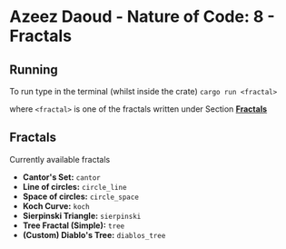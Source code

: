 # Azeez Daoud - Nature of Code: 8 - Fractals

## Running
To run type in the terminal (whilst inside the crate)
`cargo run <fractal>`

where `<fractal>` is one of the fractals written under Section [**Fractals**](#Fractals)

## Fractals
Currently available fractals

- **Cantor's Set:** `cantor`
- **Line of circles:** `circle_line`
- **Space of circles:** `circle_space`
- **Koch Curve:** `koch`
- **Sierpinski Triangle:** `sierpinski`
- **Tree Fractal (Simple):** `tree`
- **(Custom) Diablo's Tree:** `diablos_tree`